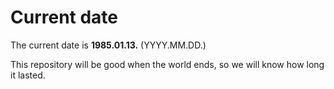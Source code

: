 # Current date

The current date is **1985.01.13.** (YYYY.MM.DD.)

This repository will be good when the world ends, so we will know how long it lasted.